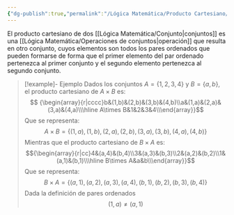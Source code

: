 ```yaml
---
{"dg-publish":true,"permalink":"/Lógica Matemática/Producto Cartesiano/"}
---
```


El producto cartesiano de dos [[Lógica Matemática/Conjunto\|conjuntos]] es una [[Lógica Matemática/Operaciones de conjuntos\|operación]] que resulta en otro conjunto, cuyos elementos son todos los pares ordenados que pueden formarse de forma que el primer elemento del par ordenado pertenezca al primer conjunto y el segundo elemento pertenezca al segundo conjunto. 

>[!example]- Ejemplo
Dados los conjuntos $A=\{1,2,3,4\}$ y $B=\{a,b\}$, el producto cartesiano de $A\times B$ es: 
$$ {\begin{array}{r|cccc}b&(1,b)&(2,b)&(3,b)&(4,b)\\a&(1,a)&(2,a)&(3,a)&(4,a)\\\hline A\times B&1&2&3&4\\\end{array}}$$
Que se representa:
$$A\times B=\{(1,a),(1,b),(2,a),(2,b),(3,a),(3,b),(4,a),(4,b)\}$$
Mientras que el producto cartesiano de $B\times A$ es:
$${\begin{array}{r|cc}4&(a,4)&(b,4)\\3&(a,3)&(b,3)\\2&(a,2)&(b,2)\\1&(a,1)&(b,1)\\\hline B\times A&a&b\\\end{array}}$$
Que se representa:
$$B\times A=\{(a,1),(a,2),(a,3),(a,4),(b,1),(b,2),(b,3),(b,4)\}$$
Dada la definición de pares ordenados $$(1,a)\neq(a,1)$$
